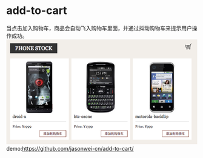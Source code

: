 # add-to-cart
当点击加入购物车，商品会自动飞入购物车里面，并通过抖动购物车来提示用户操作成功。
![image](https://github.com/jasonwei-cn/add-to-cart/blob/master/img/1.jpg)<br/>
demo:https://github.com/jasonwei-cn/add-to-cart/
